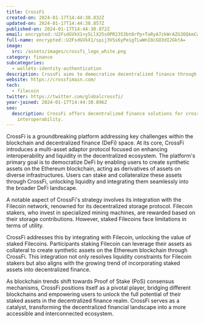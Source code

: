 ```yaml
---
title: CrossFi
created-on: 2024-01-17T14:44:30.832Z
updated-on: 2024-01-17T14:44:30.857Z
published-on: 2024-01-17T14:44:30.872Z
email: encrypted::U2FsdGVkX1+y5LlX25sOPR2353bt0rPp+TaRyA7zkWrAZG3OQkmCwRRnYmmGoLYU
full-name: encrypted::U2FsdGVkX1/spij3VSs6yPeigTLwWnI8cGO3dI2GktA=
image:
  src: /assets/images/crossfi_logo_white.png
category: finance
subcategories:
  - wallets-identity-authentication
description: CrossFi aims to democratize decentralized finance through the CrossFi platform.
website: https://crossfimain.com/
tech:
  - filecoin
twitter: https://twitter.com/globalcrossfi/
year-joined: 2024-01-17T14:44:30.896Z
seo:
  description: CrossFi offers decentralized finance solutions for cross-chain
    interoperability.
---
```


CrossFi is a groundbreaking platform addressing key challenges within the blockchain and decentralized finance (DeFi) space. At its core, CrossFi introduces a multi-asset adaptor protocol focused on enhancing interoperability and liquidity in the decentralized ecosystem. The platform's primary goal is to democratize DeFi by enabling users to create synthetic assets on the Ethereum blockchain, acting as derivatives of assets on diverse infrastructures. Users can stake and collateralize these assets through CrossFi, unlocking liquidity and integrating them seamlessly into the broader DeFi landscape.

A notable aspect of CrossFi's strategy involves its integration with the Filecoin network, renowned for its decentralized storage protocol. Filecoin stakers, who invest in specialized mining machines, are rewarded based on their storage contributions. However, staked Filecoins face limitations in terms of utility.

CrossFi addresses this by integrating with Filecoin, unlocking the value of staked Filecoins. Participants staking Filecoin can leverage their assets as collateral to create synthetic assets on the Ethereum blockchain through CrossFi. This integration not only resolves liquidity constraints for Filecoin stakers but also aligns with the growing trend of incorporating staked assets into decentralized finance.

As blockchain trends shift towards Proof of Stake (PoS) consensus mechanisms, CrossFi positions itself as a pivotal player, bridging different blockchains and empowering users to unlock the full potential of their staked assets in the decentralized finance realm. CrossFi serves as a catalyst, transforming the decentralized financial landscape into a more accessible and interconnected ecosystem.
